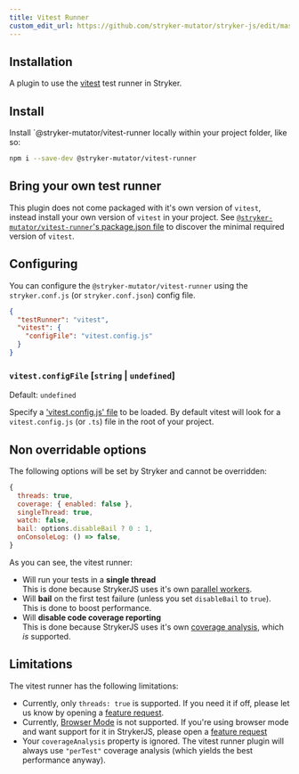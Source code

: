 ```yaml
---
title: Vitest Runner
custom_edit_url: https://github.com/stryker-mutator/stryker-js/edit/master/docs/vitest-runner.md
---
```


## Installation

A plugin to use the [vitest](https://vitest.dev/) test runner in Stryker.

## Install

Install `@stryker-mutator/vitest-runner locally within your project folder, like so:

```bash
npm i --save-dev @stryker-mutator/vitest-runner
```

## Bring your own test runner

This plugin does not come packaged with it's own version of `vitest`, instead install your own version of `vitest` in your project. See [`@stryker-mutator/vitest-runner`'s package.json file](https://github.com/stryker-mutator/stryker-js/blob/master/packages/vitest-runner/package.json#L52) to discover the minimal required version of `vitest`.

## Configuring

You can configure the `@stryker-mutator/vitest-runner` using the `stryker.conf.js` (or `stryker.conf.json`) config file.

```json
{
  "testRunner": "vitest",
  "vitest": {
    "configFile": "vitest.config.js"
  }
}
```

### `vitest.configFile` [`string` | `undefined`]

Default: `undefined`

Specify a ['vitest.config.js' file](https://vitest.dev/config/) to be loaded. By default vitest will look for a `vitest.config.js` (or `.ts`) file in the root of your project.

## Non overridable options

The following options will be set by Stryker and cannot be overridden:

```javascript
{
  threads: true,
  coverage: { enabled: false },
  singleThread: true,
  watch: false,
  bail: options.disableBail ? 0 : 1,
  onConsoleLog: () => false,
}
```

As you can see, the vitest runner:
- Will run your tests in a **single thread**  
  This is done because StrykerJS uses it's own [parallel workers]('./parallel-workers.md').
- Will **bail** on the first test failure (unless you set `disableBail` to `true`).  
  This is done to boost performance.
- Will **disable code coverage reporting**  
  This is done because StrykerJS uses it's own [coverage analysis]('./configuration.md/#coverageanalysis-string'), which _is_ supported.

## Limitations

The vitest runner has the following limitations:

- Currently, only `threads: true` is supported. If you need it if off, please let us know by opening a [feature request](https://github.com/stryker-mutator/stryker-js/issues/new?assignees=&labels=%F0%9F%9A%80+Feature+request&projects=&template=feature_request.md&title=[vitest]+allow+disabled+threads+mode).
- Currently, [Browser Mode](https://vitest.dev/guide/browser.html) is not supported. If you're using browser mode and want support for it in StrykerJS, please open a [feature request](https://github.com/stryker-mutator/stryker-js/issues/new?assignees=&labels=%F0%9F%9A%80+Feature+request&projects=&template=feature_request.md&title=[vitest]+support+browser+mode)
- Your `coverageAnalysis` property is ignored. The vitest runner plugin will always use `"perTest"` coverage analysis (which yields the best performance anyway).